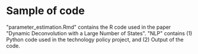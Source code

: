# Sample of code
"parameter_estimation.Rmd" contains the R code used in the paper "Dynamic Deconvolution with a Large Number of States".
"NLP" contains (1) Python code used in the technology policy project, and (2) Output of the code.
